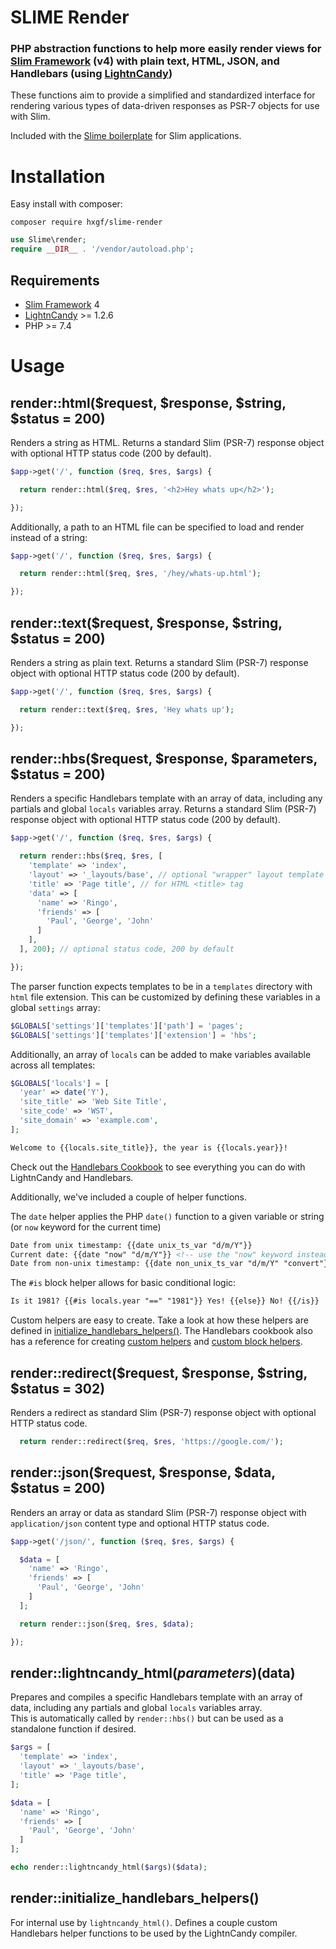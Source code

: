 # SLIME Render

### PHP abstraction functions to help more easily render views for [Slim Framework](https://www.slimframework.com/) (v4) with plain text, HTML, JSON, and Handlebars (using [LightnCandy](https://github.com/zordius/lightncandy))

These functions aim to provide a simplified and standardized interface for rendering various types of data-driven responses as PSR-7 objects for use with Slim.

Included with the [Slime boilerplate](https://github.com/hxgf/slime) for Slim applications.

# Installation
Easy install with composer:
```
composer require hxgf/slime-render
```
```php
use Slime\render;
require __DIR__ . '/vendor/autoload.php';
```

## Requirements
- [Slim Framework](https://www.slimframework.com/) 4
- [LightnCandy](https://github.com/zordius/lightncandy) >= 1.2.6
- PHP >= 7.4


# Usage
## render::html($request, $response, $string, $status = 200)
Renders a string as HTML. Returns a standard Slim (PSR-7) response object with optional HTTP status code (200 by default).
```php
$app->get('/', function ($req, $res, $args) {

  return render::html($req, $res, '<h2>Hey whats up</h2>');

});
```

Additionally, a path to an HTML file can be specified to load and render instead of a string:
```php
$app->get('/', function ($req, $res, $args) {

  return render::html($req, $res, '/hey/whats-up.html');

});
```




## render::text($request, $response, $string, $status = 200)
Renders a string as plain text. Returns a standard Slim (PSR-7) response object with optional HTTP status code (200 by default).
```php
$app->get('/', function ($req, $res, $args) {

  return render::text($req, $res, 'Hey whats up');

});
```


## render::hbs($request, $response, $parameters, $status = 200)
Renders a specific Handlebars template with an array of data, including any partials and global `locals` variables array. Returns a standard Slim (PSR-7) response object with optional HTTP status code (200 by default).
```php
$app->get('/', function ($req, $res, $args) {

  return render::hbs($req, $res, [
    'template' => 'index',
    'layout' => '_layouts/base', // optional "wrapper" layout template
    'title' => 'Page title', // for HTML <title> tag
    'data' => [
      'name' => 'Ringo',
      'friends' => [
        'Paul', 'George', 'John'
      ]
    ],
  ], 200); // optional status code, 200 by default

});
```

The parser function expects templates to be in a `templates` directory with `html` file extension. This can be customized by defining these variables in a global `settings` array:
```php
$GLOBALS['settings']['templates']['path'] = 'pages';
$GLOBALS['settings']['templates']['extension'] = 'hbs';
```

Additionally, an array of `locals` can be added to make variables available across all templates:
```php
$GLOBALS['locals'] = [
  'year' => date('Y'),
  'site_title' => 'Web Site Title',
  'site_code' => 'WST',
  'site_domain' => 'example.com',
];
```
```html
Welcome to {{locals.site_title}}, the year is {{locals.year}}!
```

Check out the [Handlebars Cookbook](https://zordius.github.io/HandlebarsCookbook/) to see everything you can do with LightnCandy and Handlebars.

Additionally, we've included a couple of helper functions.

The `date` helper applies the PHP `date()` function to a given variable or string (or `now` keyword for the current time)
```html
Date from unix timestamp: {{date unix_ts_var "d/m/Y"}}
Current date: {{date "now" "d/m/Y"}} <!-- use the "now" keyword instead of a variable to use the current time -->
Date from non-unix timestamp: {{date non_unix_ts_var "d/m/Y" "convert"}} <!-- add the "convert" parameter to convert the variable to unix time using strtotime() -->
```
The `#is` block helper allows for basic conditional logic:
```html
Is it 1981? {{#is locals.year "==" "1981"}} Yes! {{else}} No! {{/is}}
```

Custom helpers are easy to create. Take a look at how these helpers are defined in [initialize_handlebars_helpers()](https://github.com/hxgf/slime-render/blob/74e6e4a89a90a2490196a4d50d7466855820dd3a/src/render.php#L46). The Handlebars cookbook also has a reference for creating [custom helpers](https://zordius.github.io/HandlebarsCookbook/0021-customhelper.html) and [custom block helpers](https://zordius.github.io/HandlebarsCookbook/0022-blockhelper.html).

## render::redirect($request, $response, $string, $status = 302)
Renders a redirect as standard Slim (PSR-7) response object with optional HTTP status code.
```php
  return render::redirect($req, $res, 'https://google.com/');
```

## render::json($request, $response, $data, $status = 200)
Renders an array or data as standard Slim (PSR-7) response object with `application/json` content type and optional HTTP status code.
```php
$app->get('/json/', function ($req, $res, $args) {

  $data = [
    'name' => 'Ringo',
    'friends' => [
      'Paul', 'George', 'John'
    ]
  ];

  return render::json($req, $res, $data);

});
```

## render::lightncandy_html($parameters)($data)
Prepares and compiles a specific Handlebars template with an array of data, including any partials and global `locals` variables array.<br />
This is automatically called by `render::hbs()` but can be used as a standalone function if desired.
```php
$args = [
  'template' => 'index',
  'layout' => '_layouts/base',
  'title' => 'Page title',
];

$data = [
  'name' => 'Ringo',
  'friends' => [
    'Paul', 'George', 'John'
  ]
];

echo render::lightncandy_html($args)($data);
```

## render::initialize_handlebars_helpers()
For internal use by `lightncandy_html()`. Defines a couple custom Handlebars helper functions to be used by the LightnCandy compiler.